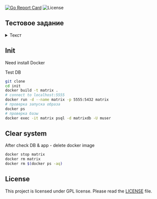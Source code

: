 [![Go Report Card](https://goreportcard.com/badge/github.com/dreddsa5dies/automateGo)](https://goreportcard.com/report/github.com/dreddsa5dies/httprestapient) ![License](https://img.shields.io/badge/License-GPL-blue.svg)  

## Тестовое задание
<details>
  <summary>Текст</summary>
Предлагается реализовать HTTP сервер с использованием ORM https://entgo.io/

Сервер должен реализовать CRUD работы с сущностью "Матрица атаки".

Сущность "Матрица атаки" имеет характеристики:
  - Вендор
  - Наименование матрицы
  - Версия матрицы
  - Дата создания
  - Дата обновления

Таблицу сделать плоскую. При желании, можно сделать несколько таблиц со связями, например вынести Вендора в отдельную таблицу, в которой вендор будет иметь характеристики "Страна".

Требования к CRUD:
  - Создать матрицу
  - Получить список матриц с пагинацией результатов
  - Получить одну матрицу по ключу
  - Изменить матрицу
  - Удалить матрицу

Использовать стандарт HTTP REST JSON API.

Результат оформить как репозиторий Github. Выслать ссылку на репозиторий.

В README к репозиторию описать как можно запустить проект, привести пример JSON для вставки пробных записей. Возможно, написать скрипт либо отдельную программу которая заполняет матрицу небольшим количеством пробных данных.
</details>

## Init
Need install Docker

Test DB
```bash
git clone 
cd init
docker build -t matrix .
# connect to localhost:5555
docker run -d --name matrix -p 5555:5432 matrix
# проверка запуска образа
docker ps
# проверка базы
docker exec -it matrix psql -d matrixdb -U muser
```

## Clear system
After check DB & app - delete docker image
```bash
docker stop matrix
docker rm matrix
docker rm $(docker ps -aq)
```

## License
This project is licensed under GPL license. Please read the [LICENSE](https:/github.com/dreddsa5dies/httprestapient/tree/master/LICENSE.md) file.
